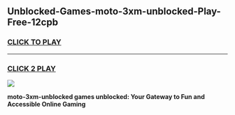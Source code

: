 
## Unblocked-Games-moto-3xm-unblocked-Play-Free-12cpb
<h3>
<a href="https://premium76.site?title=moto-3xm-unblocked&ref=23A">CLICK TO PLAY</a></h3>
<hr>

<h3>
<a href="https://premium76.site?title=moto-3xm-unblocked&ref=23A">CLICK 2 PLAY</a>
  
</h3>

<a href="https://premium76.site?title=moto-3xm-unblocked&ref=23A"><img src="https://clearcache.store/games.png"></a>


**moto-3xm-unblocked games unblocked: Your Gateway to Fun and Accessible Online Gaming**
